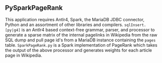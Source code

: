 ## PySparkPageRank

This application requires Antlr4, Spark, the MariaDB JDBC connector, Python and an assortment of other libraries and compilers. `sqlInsert.[py|g4]` is an Antlr4 based context-free grammar, parser, and processor to generate a sparse matrix of the internal pagelinks in Wikipedia from the raw SQL dump and pull page id's from a MariaDB instance containing the `pages` table. `SparkPageRank.py` is a Spark implementation of PageRank which takes the output of the above processor and generates weights for each article page in Wikipedia.
